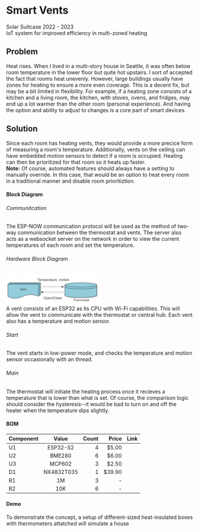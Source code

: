 # Smart Vents
Solar Suitcase 2022 - 2023 \
IoT system for improved efficiency in multi-zoned heating

## Problem
Heat rises. When I lived in a multi-story house in Seattle, 
it was often below room temperature in the lower floor but 
quite hot upstairs. I sort of accepted the fact that rooms 
heat unevenly. However, large buildings usually have zones 
for heating to ensure a more even coverage. This is a decent fix,
but may be a bit limited in flexibility. For example, if a heating 
zone consists of a kitchen and a living room, the kitchen, with 
stoves, ovens, and fridges, may end up a lot warmer than the other
room (personal experience). And having the option and ability
to adjust to changes is a core part of smart devices.

## Solution
Since each room has heating vents, they would provide a more 
precice form of measuring a room's temperature. Additionally, 
vents on the ceiling can have embedded motion sensors to detect 
if a room is occupied. Heating can then be prioritized for that 
room so it heats up faster. \
**Note:** Of course, automated features should always have a 
setting to manually override. In this case, that would be an 
option to heat every room in a traditional manner and disable 
room prioritiztion.

#### Block Diagram

###### Communitcation
The ESP-NOW communication protocol will be used as the method of two-way communication between the thermostat and vents. The server also acts as a websocket server on the network in order to view the current temperatures of each room and set the temperature.

###### Hardware Block Diagram
<img src="concept/basic.png" width="50%"/> \
A vent consists of an ESP32 as its CPU with Wi-Fi capabilities.
This will allow the vent to communicate with the thermostat or 
central hub. Each vent also has a temperature and motion sensor.

###### Start
The vent starts in low-power mode, and checks the temperature 
and motion sensor occasionally with an thread.

###### Main

The thermostat will initiate the heating process once it recieves a temperature that is lower than what is set. Of course, the comparison logic 
should consider the hysteresis--it would be bad to turn on and off the heater when the temperature dips slightly.
#### BOM
| Component    | Value   |     Count  | Price       | Link      |
|--------------|:-------:|-----------:|------------:|----------:|
| U1           |  ESP32-S2    |      4     |    $5.00    |    |
| U2           |  BME280   |      6     |    $6.00    |    |
| U3           |  MCP602   |      3     |    $2.50    |    |
| D1           |  NX4832T035      |      1     |    $39.90   |    |
| R1           |  1M     |      3     |    -    |    |
| R2           |  10K   |      6     |    -    |    |


#### Demo
To demonstrate the concept, a setup of different-sized heat-insulated boxes with thermometers attatched will simulate a house
